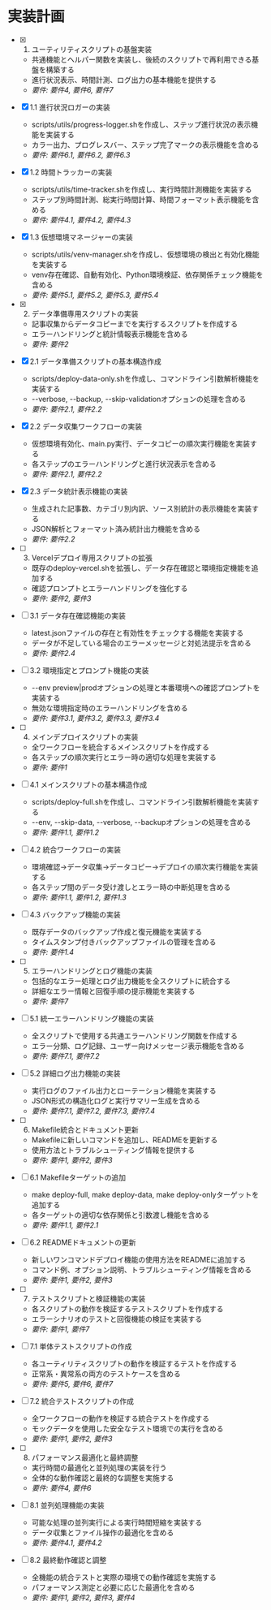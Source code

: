 # 実装計画

- [x] 1. ユーティリティスクリプトの基盤実装
  - 共通機能とヘルパー関数を実装し、後続のスクリプトで再利用できる基盤を構築する
  - 進行状況表示、時間計測、ログ出力の基本機能を提供する
  - _要件: 要件4, 要件6, 要件7_

- [x] 1.1 進行状況ロガーの実装
  - scripts/utils/progress-logger.shを作成し、ステップ進行状況の表示機能を実装する
  - カラー出力、プログレスバー、ステップ完了マークの表示機能を含める
  - _要件: 要件6.1, 要件6.2, 要件6.3_

- [x] 1.2 時間トラッカーの実装
  - scripts/utils/time-tracker.shを作成し、実行時間計測機能を実装する
  - ステップ別時間計測、総実行時間計算、時間フォーマット表示機能を含める
  - _要件: 要件4.1, 要件4.2, 要件4.3_

- [x] 1.3 仮想環境マネージャーの実装
  - scripts/utils/venv-manager.shを作成し、仮想環境の検出と有効化機能を実装する
  - venv存在確認、自動有効化、Python環境検証、依存関係チェック機能を含める
  - _要件: 要件5.1, 要件5.2, 要件5.3, 要件5.4_

- [x] 2. データ準備専用スクリプトの実装
  - 記事収集からデータコピーまでを実行するスクリプトを作成する
  - エラーハンドリングと統計情報表示機能を含める
  - _要件: 要件2_

- [x] 2.1 データ準備スクリプトの基本構造作成
  - scripts/deploy-data-only.shを作成し、コマンドライン引数解析機能を実装する
  - --verbose, --backup, --skip-validationオプションの処理を含める
  - _要件: 要件2.1, 要件2.2_

- [x] 2.2 データ収集ワークフローの実装
  - 仮想環境有効化、main.py実行、データコピーの順次実行機能を実装する
  - 各ステップのエラーハンドリングと進行状況表示を含める
  - _要件: 要件2.1, 要件2.2_

- [x] 2.3 データ統計表示機能の実装
  - 生成された記事数、カテゴリ別内訳、ソース別統計の表示機能を実装する
  - JSON解析とフォーマット済み統計出力機能を含める
  - _要件: 要件2.2_

- [ ] 3. Vercelデプロイ専用スクリプトの拡張
  - 既存のdeploy-vercel.shを拡張し、データ存在確認と環境指定機能を追加する
  - 確認プロンプトとエラーハンドリングを強化する
  - _要件: 要件2, 要件3_

- [ ] 3.1 データ存在確認機能の実装
  - latest.jsonファイルの存在と有効性をチェックする機能を実装する
  - データが不足している場合のエラーメッセージと対処法提示を含める
  - _要件: 要件2.4_

- [ ] 3.2 環境指定とプロンプト機能の実装
  - --env preview|prodオプションの処理と本番環境への確認プロンプトを実装する
  - 無効な環境指定時のエラーハンドリングを含める
  - _要件: 要件3.1, 要件3.2, 要件3.3, 要件3.4_

- [ ] 4. メインデプロイスクリプトの実装
  - 全ワークフローを統合するメインスクリプトを作成する
  - 各ステップの順次実行とエラー時の適切な処理を実装する
  - _要件: 要件1_

- [ ] 4.1 メインスクリプトの基本構造作成
  - scripts/deploy-full.shを作成し、コマンドライン引数解析機能を実装する
  - --env, --skip-data, --verbose, --backupオプションの処理を含める
  - _要件: 要件1.1, 要件1.2_

- [ ] 4.2 統合ワークフローの実装
  - 環境確認→データ収集→データコピー→デプロイの順次実行機能を実装する
  - 各ステップ間のデータ受け渡しとエラー時の中断処理を含める
  - _要件: 要件1.1, 要件1.2, 要件1.3_

- [ ] 4.3 バックアップ機能の実装
  - 既存データのバックアップ作成と復元機能を実装する
  - タイムスタンプ付きバックアップファイルの管理を含める
  - _要件: 要件1.4_

- [ ] 5. エラーハンドリングとログ機能の実装
  - 包括的なエラー処理とログ出力機能を全スクリプトに統合する
  - 詳細なエラー情報と回復手順の提示機能を実装する
  - _要件: 要件7_

- [ ] 5.1 統一エラーハンドリング機能の実装
  - 全スクリプトで使用する共通エラーハンドリング関数を作成する
  - エラー分類、ログ記録、ユーザー向けメッセージ表示機能を含める
  - _要件: 要件7.1, 要件7.2_

- [ ] 5.2 詳細ログ出力機能の実装
  - 実行ログのファイル出力とローテーション機能を実装する
  - JSON形式の構造化ログと実行サマリー生成を含める
  - _要件: 要件7.1, 要件7.2, 要件7.3, 要件7.4_

- [ ] 6. Makefile統合とドキュメント更新
  - Makefileに新しいコマンドを追加し、READMEを更新する
  - 使用方法とトラブルシューティング情報を提供する
  - _要件: 要件1, 要件2, 要件3_

- [ ] 6.1 Makefileターゲットの追加
  - make deploy-full, make deploy-data, make deploy-onlyターゲットを追加する
  - 各ターゲットの適切な依存関係と引数渡し機能を含める
  - _要件: 要件1.1, 要件2.1_

- [ ] 6.2 READMEドキュメントの更新
  - 新しいワンコマンドデプロイ機能の使用方法をREADMEに追加する
  - コマンド例、オプション説明、トラブルシューティング情報を含める
  - _要件: 要件1, 要件2, 要件3_

- [ ] 7. テストスクリプトと検証機能の実装
  - 各スクリプトの動作を検証するテストスクリプトを作成する
  - エラーシナリオのテストと回復機能の検証を実装する
  - _要件: 要件1, 要件7_

- [ ] 7.1 単体テストスクリプトの作成
  - 各ユーティリティスクリプトの動作を検証するテストを作成する
  - 正常系・異常系の両方のテストケースを含める
  - _要件: 要件5, 要件6, 要件7_

- [ ] 7.2 統合テストスクリプトの作成
  - 全ワークフローの動作を検証する統合テストを作成する
  - モックデータを使用した安全なテスト環境での実行を含める
  - _要件: 要件1, 要件2, 要件3_

- [ ] 8. パフォーマンス最適化と最終調整
  - 実行時間の最適化と並列処理の実装を行う
  - 全体的な動作確認と最終的な調整を実施する
  - _要件: 要件4, 要件6_

- [ ] 8.1 並列処理機能の実装
  - 可能な処理の並列実行による実行時間短縮を実装する
  - データ収集とファイル操作の最適化を含める
  - _要件: 要件4.1, 要件4.2_

- [ ] 8.2 最終動作確認と調整
  - 全機能の統合テストと実際の環境での動作確認を実施する
  - パフォーマンス測定と必要に応じた最適化を含める
  - _要件: 要件1, 要件2, 要件3, 要件4_